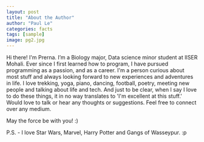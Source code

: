 ```yaml
---
layout: post
title: "About the Author"
author: "Paul Le"
categories: facts
tags: [sample]
image: pg2.jpg
---
```


Hi there! I'm Prerna. I’m a Biology major, Data science minor student at IISER Mohali. Ever since I first learned how to program, I have pursued programming as a passion, and as a career. I'm a person curious about most stuff and always looking forward to new experiences and adventures in life. I love trekking, yoga, piano, dancing, football, poetry, meeting new people and talking about life and tech. And just to be clear, when I say I love to do these things, it in no way translates to 'I'm excellent at this stuff.' Would love to talk or hear any thoughts or suggestions. Feel free to connect over any medium.

May the force be with you! :) 

P.S. - I love Star Wars, Marvel, Harry Potter and Gangs of Wasseypur. :p
